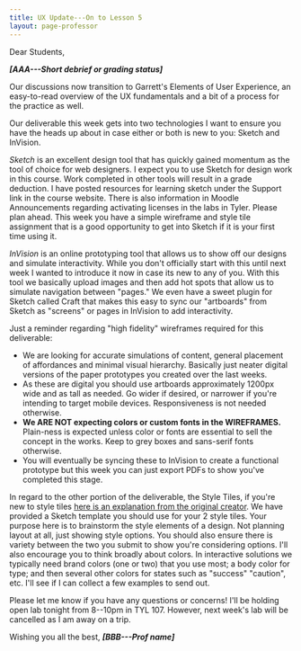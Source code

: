 ```yaml
---
title: UX Update---On to Lesson 5
layout: page-professor
---
```

Dear Students,

***[AAA---Short debrief or grading status]***

Our discussions now transition to Garrett's Elements of User Experience, an easy-to-read overview of the UX fundamentals and a bit of a process for the practice as well.

Our deliverable this week gets into two technologies I want to ensure you have the heads up about in case either or both is new to you: Sketch and InVision.

*Sketch* is an excellent design tool that has quickly gained momentum as the tool of choice for web designers. I expect you to use Sketch for design work in this course. Work completed in other tools will result in a grade deduction. I have posted resources for learning sketch under the Support link in the course website. There is also information in Moodle Announcements regarding activating licenses in the labs in Tyler. Please plan ahead. This week you have a simple wireframe and style tile assignment that is a good opportunity to get into Sketch if it is your first time using it.

*InVision* is an online prototyping tool that allows us to show off our designs and simulate interactivity. While you don't officially start with this until next week I wanted to introduce it now in case its new to any of you. With this tool we basically upload images and then add hot spots that allow us to simulate navigation between "pages." We even have a sweet plugin for Sketch called Craft that makes this easy to sync our "artboards" from Sketch as "screens" or pages in InVision to add interactivity.

Just a reminder regarding "high fidelity" wireframes required for this deliverable:

* We are looking for accurate simulations of content, general placement of affordances and minimal visual hierarchy. Basically just neater digital versions of the paper prototypes you created over the last weeks.
* As these are digital you should use artboards approximately 1200px wide and as tall as needed. Go wider if desired, or narrower if you're intending to target mobile devices. Responsiveness is not needed otherwise.
* **We ARE NOT expecting colors or custom fonts in the WIREFRAMES.** Plain-ness is expected unless color or fonts are essential to sell the concept in the works. Keep to grey boxes and sans-serif fonts otherwise.
* You will eventually be syncing these to InVision to create a functional prototype but this week you can just export PDFs to show you've completed this stage.

In regard to the other portion of the deliverable, the Style Tiles, if you're new to style tiles [here is an explanation from the original creator](http://styletil.es/). We have provided a Sketch template you should use for your 2 style tiles. Your purpose here is to brainstorm the style elements of a design. Not planning layout at all, just showing style options. You should also ensure there is variety between the two you submit to show you're considering options. I'll also encourage you to think broadly about colors. In interactive solutions we typically need brand colors (one or two) that you use most; a body color for type; and then several other colors for states such as "success" "caution", etc. I'll see if I can collect a few examples to send out.

Please let me know if you have any questions or concerns! I'll be holding open lab tonight from 8--10pm in TYL 107. However, next week's lab will be cancelled as I am away on a trip.

Wishing you all the best,
***[BBB---Prof name]***
